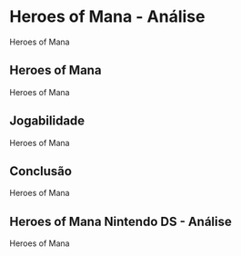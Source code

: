 ---
---

# Heroes of Mana - Análise

Heroes of Mana

## Heroes of Mana

Heroes of Mana

## Jogabilidade

Heroes of Mana

## Conclusão

Heroes of Mana

## Heroes of Mana Nintendo DS - Análise

Heroes of Mana

